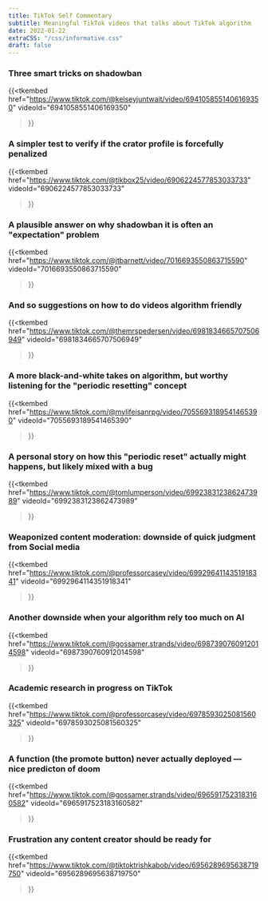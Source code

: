 ```yaml
---
title: TikTok Self Commentary
subtitle: Meaningful TikTok videos that talks about TikTok algorithm
date: 2022-01-22
extraCSS: "/css/informative.css"
draft: false
---
```

<div class="row justify-content-md-center">
    <div class="col-md-8">

### Three smart tricks on shadowban

{{<tkembed
    href="https://www.tiktok.com/@kelseyjuntwait/video/6941058551406169350"
    videoId="6941058551406169350"
>}}

### A simpler test to verify if the crator profile is forcefully penalized

{{<tkembed
    href="https://www.tiktok.com/@tikbox25/video/6906224577853033733"
    videoId="6906224577853033733"
>}}

### A plausible answer on why shadowban it is often an "expectation" problem

{{<tkembed
    href="https://www.tiktok.com/@jtbarnett/video/7016693550863715590"
    videoId="7016693550863715590"
>}}

### And so suggestions on how to do videos algorithm friendly

{{<tkembed
    href="https://www.tiktok.com/@themrspedersen/video/6981834665707506949"
    videoId="6981834665707506949"
>}}

### A more black-and-white takes on algorithm, but worthy listening for the "periodic resetting" concept

{{<tkembed
    href="https://www.tiktok.com/@mylifeisanrpg/video/7055693189541465390"
    videoId="7055693189541465390"
>}}

### A personal story on how this "periodic reset" actually might happens, but likely mixed with a bug

{{<tkembed
    href="https://www.tiktok.com/@tomlumperson/video/6992383123862473989"
    videoId="6992383123862473989"
>}}

### Weaponized content moderation: downside of quick judgment from Social media

{{<tkembed
    href="https://www.tiktok.com/@professorcasey/video/6992964114351918341"
    videoId="6992964114351918341"
>}}

### Another downside when your algorithm rely too much on AI

{{<tkembed
    href="https://www.tiktok.com/@gossamer.strands/video/6987390760912014598"
    videoId="6987390760912014598"
>}}

### Academic research in progress on TikTok

{{<tkembed
    href="https://www.tiktok.com/@professorcasey/video/6978593025081560325"
    videoId="6978593025081560325"
>}}

### A function (the promote button) never actually deployed — nice predicton of doom

{{<tkembed
    href="https://www.tiktok.com/@gossamer.strands/video/6965917523183160582"
    videoId="6965917523183160582"
>}}

### Frustration any content creator should be ready for 

{{<tkembed
    href="https://www.tiktok.com/@tiktoktrishkabob/video/6956289695638719750"
    videoId="6956289695638719750"
>}}


<!-- this is necessary at the end of any file with tkembed -->
<script async src="https://www.tiktok.com/embed.js"></script>

</div>
</div>